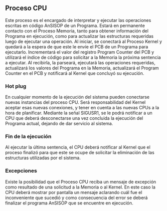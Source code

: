 ## Proceso CPU
Este proceso es el encargado de interpretar y ejecutar las operaciones escritas en código AnSISOP de
un Programa.
Estará en permanente contacto con el Proceso Memoria, tanto para obtener información del
Programa en ejecución, como para actualizar las estructuras requeridas luego de ejecutar una
operación.
Al iniciar, se conectará al Proceso Kernel y quedará a la espera de que este le envíe el PCB de un
Programa para ejecutarlo.
Incrementará el valor del registro Program Counter del PCB y utilizará el índice de código para
solicitar a la Memoria la próxima sentencia a ejecutar. Al recibirla, la parseará, ejecutará las
operaciones requeridas, actualizará los valores del Programa en la Memoria, actualizará el Program
Counter en el PCB y notificará al Kernel que concluyó su ejecución.

### Hot plug
En cualquier momento de la ejecución del sistema pueden conectarse nuevas instancias del proceso
CPU. Será responsabilidad del Kernel aceptar esas nuevas conexiones, y tener en cuenta a las nuevas
CPUs a la hora de planificar.
Mediante la señal SIGUSR1, se le podrá notificar a un CPU que deberá desconectarse una vez
concluida la ejecución del Programa actual, dejando de dar servicio al sistema.

### Fin de la ejecución
Al ejecutar la última sentencia, el CPU deberá notificar al Kernel que el proceso finalizó para que este
se ocupe de solicitar la eliminación de las estructuras utilizadas por el sistema.

### Excepciones
Existe la posibilidad que el Proceso CPU reciba un mensaje de excepción como resultado de una
solicitud a la Memoria o al Kernel. En este caso la CPU deberá mostrar por pantalla un mensaje
aclarando cuál fue el inconveniente que sucedió y como consecuencia del error se deberá finalizar el
programa AnSISOP que se encuentre en ejecución.
